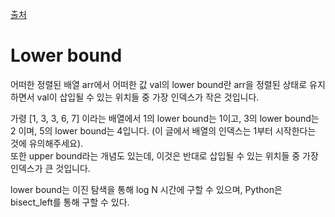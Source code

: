 [출처](https://seungkwan.tistory.com/8)
# Lower bound


어떠한 정렬된 배열 arr에서 어떠한 값 val의 lower bound란 arr을 정렬된 상태로 유지하면서 val이 삽입될 수 있는 위치들 중 가장 인덱스가 작은 것입니다.  

가령 [1, 3, 3, 6, 7] 이라는 배열에서 1의 lower bound는 1이고, 3의 lower bound는 2 이며, 5의 lower bound는 4입니다. (이 글에서 배열의 인덱스는 1부터 시작한다는 것에 유의해주세요).  
또한 upper bound라는 개념도 있는데, 이것은 반대로 삽입될 수 있는 위치들 중 가장 인덱스가 큰 것입니다.

lower bound는 이진 탐색을 통해 log N 시간에 구할 수 있으며, Python은 bisect_left를 통해 구할 수 있다.
